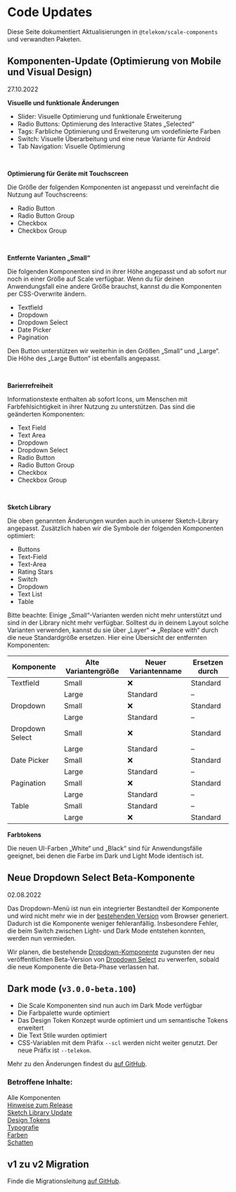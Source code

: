 # Code Updates

Diese Seite dokumentiert Aktualisierungen in `@telekom/scale-components` und verwandten Paketen.

## Komponenten-Update (Optimierung von Mobile und Visual Design)

27.10.2022

**Visuelle und funktionale Änderungen**

- Slider: Visuelle Optimierung und funktionale Erweiterung
- Radio Buttons: Optimierung des Interactive States „Selected“
- Tags: Farbliche Optimierung und Erweiterung um vordefinierte Farben
- Switch: Visuelle Überarbeitung und eine neue Variante für Android
- Tab Navigation: Visuelle Optimierung

<br>

**Optimierung für Geräte mit Touchscreen**

Die Größe der folgenden Komponenten ist angepasst und vereinfacht die Nutzung auf Touchscreens:

- Radio Button
- Radio Button Group
- Checkbox
- Checkbox Group

<br>

**Entfernte Varianten „Small“**

Die folgenden Komponenten sind in ihrer Höhe angepasst und ab sofort nur noch in einer Größe auf Scale verfügbar. Wenn du für deinen Anwendungsfall eine andere Größe brauchst, kannst du die Komponenten per CSS-Overwrite ändern.

- Textfield
- Dropdown
- Dropdown Select
- Date Picker
- Pagination

Den Button unterstützen wir weiterhin in den Größen „Small“ und „Large“.
Die Höhe des „Large Button“ ist ebenfalls angepasst.

<br>

**Barierrefreiheit**

Informationstexte enthalten ab sofort Icons, um Menschen mit Farbfehlsichtigkeit in ihrer Nutzung zu unterstützen. Das sind die geänderten Komponenten:

- Text Field
- Text Area
- Dropdown
- Dropdown Select
- Radio Button
- Radio Button Group
- Checkbox
- Checkbox Group

<br>

**Sketch Library**

Die oben genannten Änderungen wurden auch in unserer Sketch-Library angepasst. Zusätzlich haben wir die Symbole der folgenden Komponenten optimiert:

- Buttons
- Text-Field
- Text-Area
- Rating Stars
- Switch
- Dropdown
- Text List
- Table

Bitte beachte: Einige „Small“-Varianten werden nicht mehr unterstützt und sind in der Library nicht mehr verfügbar. Solltest du in deinem Layout solche Varianten verwenden, kannst du sie über „Layer“ ➔ „Replace with“ durch die neue Standardgröße ersetzen. Hier eine Übersicht der entfernten Komponenten:

| Komponente      | Alte Variantengröße | Neuer Variantenname | Ersetzen durch |
| --------------- | ------------------- | ------------------- | -------------- |
| Textfield       | Small               | ❌                  | Standard       |
|                 | Large               | Standard            | –              |
| Dropdown        | Small               | ❌                  | Standard       |
|                 | Large               | Standard            | –              |
| Dropdown Select | Small               | ❌                  | Standard       |
|                 | Large               | Standard            | –              |
| Date Picker     | Small               | ❌                  | Standard       |
|                 | Large               | Standard            | –              |
| Pagination      | Small               | ❌                  | Standard       |
|                 | Large               | Standard            | –              |
| Table           | Small               | Standard            | –              |
|                 | Large               | ❌                  | Standard       |

**Farbtokens**

Die neuen UI-Farben „White“ und „Black“ sind für Anwendungsfälle geeignet, bei denen die Farbe im Dark und Light Mode identisch ist.

## Neue Dropdown Select Beta-Komponente

02.08.2022

Das Dropdown-Menü ist nun ein integrierter Bestandteil der Komponente und wird nicht mehr wie in der [bestehenden Version](./?path=/docs/components-dropdown--standard) vom Browser generiert. Dadurch ist die Komponente weniger fehleranfällig. Insbesondere Fehler, die beim Switch zwischen Light- und Dark Mode entstehen konnten, werden nun vermieden.

Wir planen, die bestehende [Dropdown-Komponente](./?path=/docs/components-dropdown--standard) zugunsten der neu veröffentlichten Beta-Version von [Dropdown Select](./?path=/docs/beta-components-dropdown-select--standard) zu verwerfen, sobald die neue Komponente die Beta-Phase verlassen hat.

## Dark mode (`v3.0.0-beta.100`)

- Die Scale Komponenten sind nun auch im Dark Mode verfügbar
- Die Farbpalette wurde optimiert
- Das Design Token Konzept wurde optimiert und um semantische Tokens erweitert
- Die Text Stile wurden optimiert
- CSS-Variablen mit dem Präfix `--scl` werden nicht weiter genutzt. Der neue Präfix ist `--telekom`.

Mehr zu den Änderungen findest du <a href="https://github.com/telekom/scale/blob/main/docs/dark-mode-v3-beta-100.md" target="_blank" rel="noopener noreferrer">auf GitHub</a>.

### Betroffene Inhalte:

Alle Komponenten  
[Hinweise zum Release](./?path=/docs/new-release-release-notes--page)  
[Sketch Library Update](./?path=/docs/new-release-sketch-library-update--page)  
[Design Tokens](./?path=/docs/guidelines-design-tokens--page)  
[Typografie](./?path=/docs/guidelines-typography--page)  
[Farben](./?path=/docs/guidelines-colors--page)  
[Schatten](./?path=/docs/guidelines-shadows--page)

## v1 zu v2 Migration

Finde die Migrationsleitung <a href="https://github.com/telekom/scale/blob/main/docs/archive/v1-to-v2-migration-guide.md" target="_blank" rel="noopener noreferrer">auf GitHub</a>.
